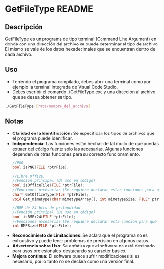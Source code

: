 # GetFileType README
## Descripción
GetFileType es un programa de tipo terminal (Command Line Argument) en donde con una dirección del archivo se puede determinar el tipo de archivo. El mismo se vale de los datos hexadecimales que se encuentran dentro de cada archivo.
## Uso
- Teniendo el programa compilado, debes abrir una terminal como por ejemplo la terminal integrada de Visual Code Studio.
- Debes escribir el comando ./GetFileType.exe y una dirección al archivo que se desea obtener su tipo.
```bash
./GetFileType [ruta/nombre_del_archivo]
```
## Notas
- **Claridad en la Identificación:** Se especifican los tipos de archivos que el programa puede identificar.
- **Independencia:** Las funciones están hechas de tal modo de que puedas extraer del código fuente solo las necesarias. Algunas funciones dependen de otras funciones para su correcto funcionamiento.
  ```c
  //PNG.
  bool isPNG(FILE *ptrFile);
  ```
  ```c
  //Libre Office.
  //Función principal (De uso en código)
  bool isOfficeFile(FILE *ptrFile);
  //Funciones necesarias (Se requiere declarar estas funciones para que la función principal funcione correctamente)
  char* GetOfficeType(FILE *ptrFile);
  void Get_mimetype(char mimetypeArray[], int mimetypeSize, FILE* ptrFile);
  ```
  ```c
  //BMP de 24 bits de profundidad
  //Función principal (De uso en código)
  bool isBMPx24(FILE *ptrFile);
  //Funciones necesarias (Se requiere declarar esta funcion para que la función principal funcione correctamente)
  int BMPSize(FILE *ptrFile);
- **Reconocimiento de Limitaciones:** Se aclara que el programa no es exhaustivo y puede tener problemas de precisión en algunos casos.
- **Advertencia sobre Uso:** Se enfatiza que el software no está destinado para usos profesionales, destacando su carácter básico.
- **Mejora continua:** El software puede sufrir modificaciones si es necesario, por lo tanto no se declara como una versión final.
